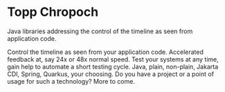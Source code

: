 # Topp Chropoch
Java libraries addressing the control of the timeline as seen from application code.

Control the timeline as seen from your application code.
Accelerated feedback at, say 24x or 48x normal speed.
Test your systems at any time, gain help to automate a short testing cycle.
Java, plain, non-plain, Jakarta CDI, Spring, Quarkus, your choosing.
Do you have a project or a point of usage for such a technology?
More to come.
